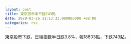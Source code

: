 ```yaml
---
layout: post
title: 東京股市半日挫743點
date: 2020-03-26 11:13:33.000000000 +08:00
categories: rss
---
```


東京股市下跌，日經指數半日跌3.8%，報18803點，下跌743點。
